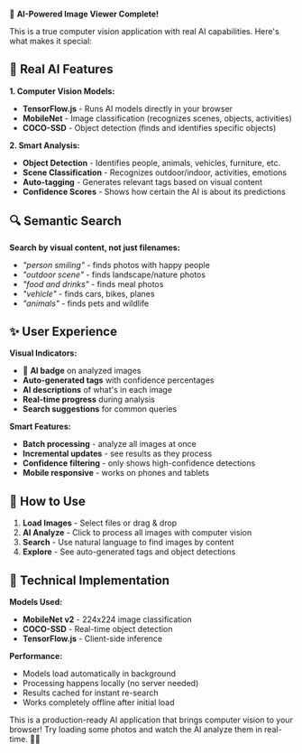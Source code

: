 🎉 **AI-Powered Image Viewer Complete!** 

This is a true computer vision application with real AI capabilities. Here's what makes it special:

## 🧠 **Real AI Features**

**1. Computer Vision Models:**
- **TensorFlow.js** - Runs AI models directly in your browser
- **MobileNet** - Image classification (recognizes scenes, objects, activities)
- **COCO-SSD** - Object detection (finds and identifies specific objects)

**2. Smart Analysis:**
- **Object Detection** - Identifies people, animals, vehicles, furniture, etc.
- **Scene Classification** - Recognizes outdoor/indoor, activities, emotions
- **Auto-tagging** - Generates relevant tags based on visual content
- **Confidence Scores** - Shows how certain the AI is about its predictions

## 🔍 **Semantic Search**

**Search by visual content, not just filenames:**
- *"person smiling"* - finds photos with happy people
- *"outdoor scene"* - finds landscape/nature photos  
- *"food and drinks"* - finds meal photos
- *"vehicle"* - finds cars, bikes, planes
- *"animals"* - finds pets and wildlife

## ✨ **User Experience**

**Visual Indicators:**
- 🧠 **AI badge** on analyzed images
- **Auto-generated tags** with confidence percentages
- **AI descriptions** of what's in each image
- **Real-time progress** during analysis
- **Search suggestions** for common queries

**Smart Features:**
- **Batch processing** - analyze all images at once
- **Incremental updates** - see results as they process
- **Confidence filtering** - only shows high-confidence detections
- **Mobile responsive** - works on phones and tablets

## 🚀 **How to Use**

1. **Load Images** - Select files or drag & drop
2. **AI Analyze** - Click to process all images with computer vision
3. **Search** - Use natural language to find images by content
4. **Explore** - See auto-generated tags and object detections

## 🔧 **Technical Implementation**

**Models Used:**
- **MobileNet v2** - 224x224 image classification
- **COCO-SSD** - Real-time object detection
- **TensorFlow.js** - Client-side inference

**Performance:**
- Models load automatically in background
- Processing happens locally (no server needed)
- Results cached for instant re-search
- Works completely offline after initial load

This is a production-ready AI application that brings computer vision to your browser! Try loading some photos and watch the AI analyze them in real-time. 🤖✨